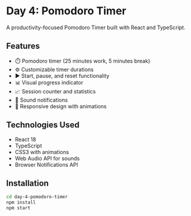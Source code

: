 # Day 4: Pomodoro Timer

A productivity-focused Pomodoro Timer built with React and TypeScript.

## Features
- ⏱️ Pomodoro timer (25 minutes work, 5 minutes break)
- ⚙️ Customizable timer durations
- ▶️ Start, pause, and reset functionality
- 📊 Visual progress indicator
- 📈 Session counter and statistics
- 🔔 Sound notifications
- 📱 Responsive design with animations

## Technologies Used
- React 18
- TypeScript
- CSS3 with animations
- Web Audio API for sounds
- Browser Notifications API

## Installation
```bash
cd day-4-pomodoro-timer
npm install
npm start